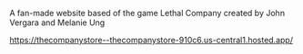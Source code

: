 A fan-made website based of the game Lethal Company created by John Vergara and Melanie Ung

https://thecompanystore--thecompanystore-910c6.us-central1.hosted.app/
